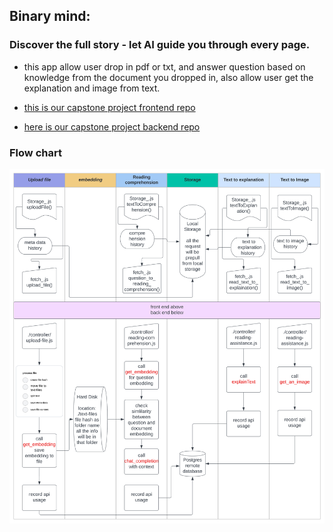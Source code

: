 ## Binary mind: 
### Discover the full story - let AI guide you through every page.
- this app allow user drop in pdf or txt, and answer question based on knowledge from the document you dropped in, also allow user get the explanation and image from text.

- [this is our capstone project frontend repo](https://github.com/hector918/Capstone-frontend)
- [here is our capstone project backend repo](https://github.com/hector918/Capstone-backend)


### Flow chart
![flow chart](./capstone-flowchart.svg)
